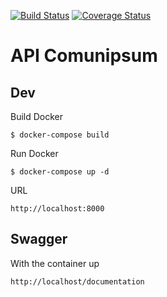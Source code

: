[![Build Status](https://travis-ci.org/lcfumes/api.comunipsum.svg?branch=master)](https://travis-ci.org/lcfumes/api.comunipsum)
[![Coverage Status](https://coveralls.io/repos/github/lcfumes/api.comunipsum/badge.svg?branch=master)](https://coveralls.io/github/lcfumes/api.comunipsum?branch=master)

# API Comunipsum #

## Dev ##

Build Docker
```
$ docker-compose build
```

Run Docker
```
$ docker-compose up -d
```

URL
```
http://localhost:8000
```

## Swagger ##

With the container up
```
http://localhost/documentation
```

